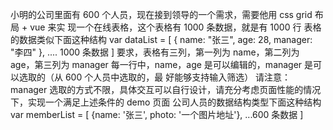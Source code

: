 小明的公司里面有 600 个人员，现在接到领导的一个需求，需要他用 css grid 布局 + vue 来实
现一个在线表格，这个表格有 1000 条数据，就是有 1000 行
表格的数据类似下面这种结构
var dataList = [
{
name: "张三",
age: 28,
manager: "李四"
},
....
1000 条数据
]
要求，表格有三列，第一列为 name，第二列为 age，第三列为 manager
每一行中，name，age 是可以编辑的，manager 是可以选取的（从 600 个人员中选取的，最
好能够支持输入筛选）
请注意： manager 选取的方式不限，具体交互可以自行设计，请充分考虑页面性能的情况
下，实现一个满足上述条件的 demo 页面
公司人员的数据结构类型下面这种结构
var memberList = [
{name: '张三', photo: '一个图片地址'},
...600 条数据
]
